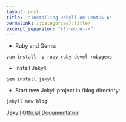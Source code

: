 ```yaml
---
layout: post
title:  "Installing Jekyll on CentOS 6"
permalink: /:categories/:title/
excerpt_separator: "<!--more-->"
---
```


* Ruby and Gems:

```
yum install -y ruby ruby-devel rubygems
```

* Install Jekyll:

```
gem install jekyll
```

* Start new Jekyll project in /blog directory: 

```
jekyll new blog
```

[Jekyll Official Documentation](https://jekyllrb.com/docs/installation/)

<!--more-->
